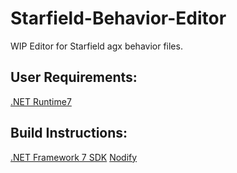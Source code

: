 # Starfield-Behavior-Editor
WIP Editor for Starfield agx behavior files.


## User Requirements:
[.NET Runtime7](https://dotnet.microsoft.com/en-us/download/dotnet/7.0)


## Build Instructions:
[.NET Framework 7 SDK](https://dotnet.microsoft.com/en-us/download/dotnet/7.0)
[Nodify](https://github.com/miroiu/nodify)


